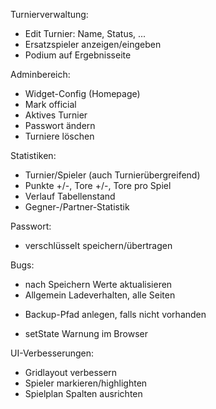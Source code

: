 Turnierverwaltung:
- Edit Turnier: Name, Status, ...
- Ersatzspieler anzeigen/eingeben
- Podium auf Ergebnisseite

Adminbereich:
- Widget-Config (Homepage)
- Mark official
- Aktives Turnier
- Passwort ändern
- Turniere löschen

Statistiken:
- Turnier/Spieler (auch Turnierübergreifend)
- Punkte +/-, Tore +/-, Tore pro Spiel
- Verlauf Tabellenstand
- Gegner-/Partner-Statistik

Passwort:
+ verschlüsselt speichern/übertragen

Bugs:
- nach Speichern Werte aktualisieren
- Allgemein Ladeverhalten, alle Seiten
+ Backup-Pfad anlegen, falls nicht vorhanden
- setState Warnung im Browser

UI-Verbesserungen:
- Gridlayout verbessern
- Spieler markieren/highlighten
- Spielplan Spalten ausrichten